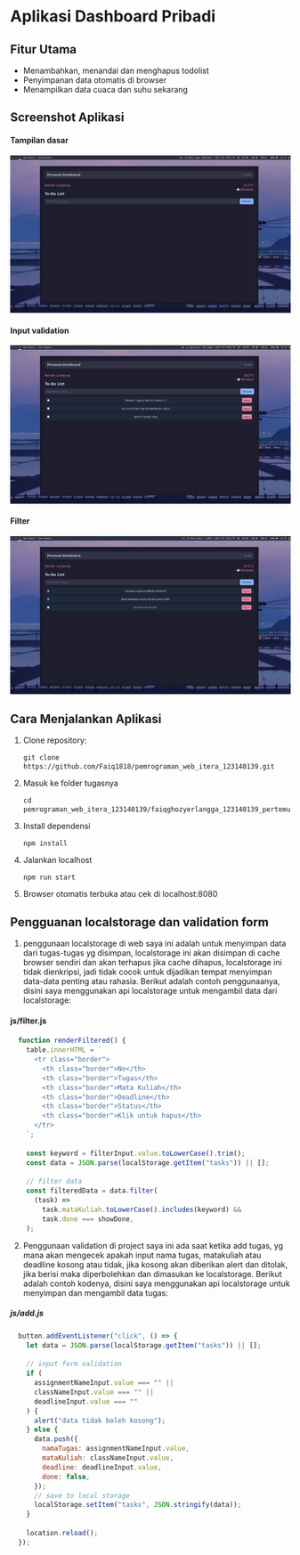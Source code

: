 # Aplikasi Dashboard Pribadi

## Fitur Utama

- Menambahkan, menandai dan menghapus todolist
- Penyimpanan data otomatis di browser
- Menampilkan data cuaca dan suhu sekarang

## Screenshot Aplikasi
#### Tampilan dasar
![Screenshot 1](./screenshots/screenshot1.png)

#### Input validation
![Screenshot 2](./screenshots/screenshot2.png)

#### Filter
![Screenshot 3](./screenshots/screenshot3.png)

## Cara Menjalankan Aplikasi

1. Clone repository:
   ```
   git clone https://github.com/Faiq1818/pemrograman_web_itera_123140139.git
   ```
2. Masuk ke folder tugasnya
   ```
   cd pemrograman_web_itera_123140139/faiqghozyerlangga_123140139_pertemuan2
   ```
3. Install dependensi
   ```
   npm install
   ```
4. Jalankan localhost
   ```
   npm run start
   ```
5. Browser otomatis terbuka atau cek di localhost:8080

## Pengguanan localstorage dan validation form
1. penggunaan localstorage di web saya ini adalah untuk menyimpan data dari tugas-tugas yg disimpan, localstorage ini akan disimpan di cache browser sendiri dan akan terhapus jika cache dihapus, localstorage ini tidak dienkripsi, jadi tidak cocok untuk dijadikan tempat menyimpan data-data penting atau rahasia.
Berikut adalah contoh penggunaanya, disini saya menggunakan api localstorage untuk mengambil data dari localstorage:
#### js/filter.js
```js
  function renderFiltered() {
    table.innerHTML = `
      <tr class="border">
        <th class="border">No</th>
        <th class="border">Tugas</th>
        <th class="border">Mata Kuliah</th>
        <th class="border">Deadline</th>
        <th class="border">Status</th>
        <th class="border">Klik untuk hapus</th>
      </tr>
    `;

    const keyword = filterInput.value.toLowerCase().trim();
    const data = JSON.parse(localStorage.getItem("tasks")) || [];

    // filter data
    const filteredData = data.filter(
      (task) =>
        task.mataKuliah.toLowerCase().includes(keyword) &&
        task.done === showDone,
    );
```
2. Penggunaan validation di project saya ini ada saat ketika add tugas, yg mana akan mengecek apakah input nama tugas, matakuliah atau deadline kosong atau tidak, jika kosong akan diberikan alert dan ditolak, jika berisi maka diperbolehkan dan dimasukan ke localstorage.
Berikut adalah contoh kodenya, disini saya menggunakan api localstorage untuk menyimpan dan mengambil data tugas:
##### js/add.js
```js
  button.addEventListener("click", () => {
    let data = JSON.parse(localStorage.getItem("tasks")) || [];

    // input form validation
    if (
      assignmentNameInput.value === "" ||
      classNameInput.value === "" ||
      deadlineInput.value === ""
    ) {
      alert("data tidak boleh kosong");
    } else {
      data.push({
        namaTugas: assignmentNameInput.value,
        mataKuliah: classNameInput.value,
        deadline: deadlineInput.value,
        done: false,
      });
      // save to local storage
      localStorage.setItem("tasks", JSON.stringify(data));
    }

    location.reload();
  });
```
